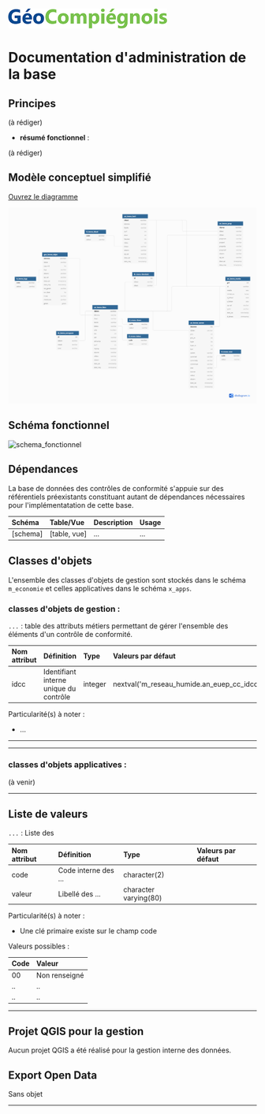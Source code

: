 ![picto](/img/geocompiegnois20.png)

# Documentation d'administration de la base #

## Principes
 
 (à rédiger)
 
 * **résumé fonctionnel** :
 
 (à rédiger)

## Modèle conceptuel simplifié

[Ouvrez le diagramme](https://dbdiagram.io/d/5e9552f139d18f5553fd8d0c)

![mcd](/img/BAL.png)

## Schéma fonctionnel

![schema_fonctionnel](img/.png)

## Dépendances

La base de données des contrôles de conformité s'appuie sur des référentiels préexistants constituant autant de dépendances nécessaires pour l'implémentatation de cette base.

|Schéma | Table/Vue | Description | Usage |
|:---|:---|:---|:---|
|[schema] | [table, vue] | ... | ... |

## Classes d'objets

L'ensemble des classes d'objets de gestion sont stockés dans le schéma `m_economie` et celles applicatives dans le schéma 
`x_apps`.

 ### classes d'objets de gestion :
  
   `...` : table des attributs métiers permettant de gérer l'ensemble des éléments d'un contrôle de conformité.
   
|Nom attribut | Définition | Type | Valeurs par défaut |
|:---|:---|:---|:---|
|idcc|Identifiant interne unique du contrôle|integer|nextval('m_reseau_humide.an_euep_cc_idcc_seq'::regclass)|


Particularité(s) à noter :
* ...

---

---

### classes d'objets applicatives :

(à venir)

---

## Liste de valeurs

`...` : Liste des 

|Nom attribut | Définition | Type  | Valeurs par défaut |
|:---|:---|:---|:---|    
|code|Code interne des ... |character(2)| |
|valeur|Libellé des ... |character varying(80)| |

Particularité(s) à noter :
* Une clé primaire existe sur le champ code 

Valeurs possibles :

|Code|Valeur|
|:---|:---|
|00|Non renseigné|
|..|..|
|..|..|

---


## Projet QGIS pour la gestion

Aucun projet QGIS a été réalisé pour la gestion interne des données.


## Export Open Data

Sans objet

---





